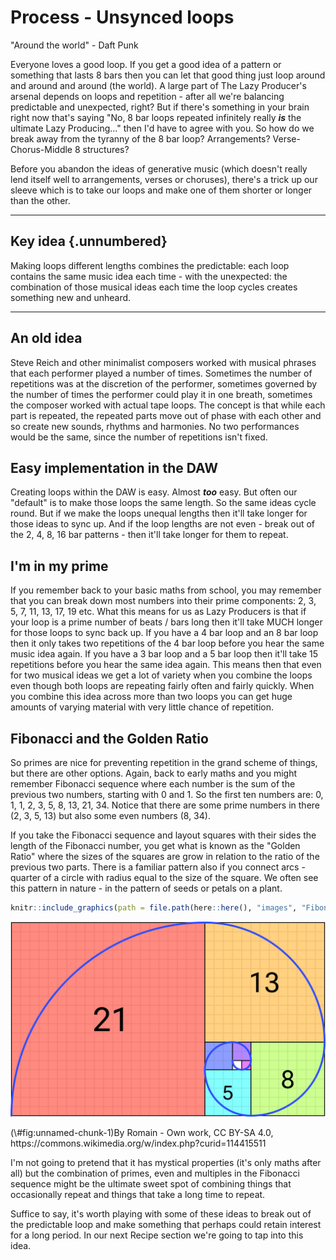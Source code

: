 # Process - Unsynced loops

"Around the world" - Daft Punk

Everyone loves a good loop. If you get a good idea of a pattern or something that lasts 8 bars then you can let that good thing just loop around and around and around (the world). A large part of The Lazy Producer's arsenal depends on loops and repetition - after all we're balancing predictable and unexpected, right? But if there's something in your brain right now that's saying "No, 8 bar loops repeated infinitely really ***is*** the ultimate Lazy Producing..." then I'd have to agree with you. So how do we break away from the tyranny of the 8 bar loop? Arrangements? Verse-Chorus-Middle 8 structures?

Before you abandon the ideas of generative music (which doesn't really lend itself well to arrangements, verses or choruses), there's a trick up our sleeve which is to take our loops and make one of them shorter or longer than the other.

------------------------------------------------------------------------

## Key idea {.unnumbered}

Making loops different lengths combines the predictable: each loop contains the same music idea each time - with the unexpected: the combination of those musical ideas each time the loop cycles creates something new and unheard.

------------------------------------------------------------------------

## An old idea

Steve Reich and other minimalist composers worked with musical phrases that each performer played a number of times. Sometimes the number of repetitions was at the discretion of the performer, sometimes governed by the number of times the performer could play it in one breath, sometimes the composer worked with actual tape loops. The concept is that while each part is repeated, the repeated parts move out of phase with each other and so create new sounds, rhythms and harmonies. No two performances would be the same, since the number of repetitions isn't fixed.

## Easy implementation in the DAW

Creating loops within the DAW is easy. Almost ***too*** easy. But often our "default" is to make those loops the same length. So the same ideas cycle round. But if we make the loops unequal lengths then it'll take longer for those ideas to sync up. And if the loop lengths are not even - break out of the 2, 4, 8, 16 bar patterns - then it'll take longer for them to repeat.

## I'm in my prime

If you remember back to your basic maths from school, you may remember that you can break down most numbers into their prime components: 2, 3, 5, 7, 11, 13, 17, 19 etc. What this means for us as Lazy Producers is that if your loop is a prime number of beats / bars long then it'll take MUCH longer for those loops to sync back up. If you have a 4 bar loop and an 8 bar loop then it only takes two repetitions of the 4 bar loop before you hear the same music idea again. If you have a 3 bar loop and a 5 bar loop then it'll take 15 repetitions before you hear the same idea again. This means then that even for two musical ideas we get a lot of variety when you combine the loops even though both loops are repeating fairly often and fairly quickly. When you combine this idea across more than two loops you can get huge amounts of varying material with very little chance of repetition.

## Fibonacci and the Golden Ratio

So primes are nice for preventing repetition in the grand scheme of things, but there are other options. Again, back to early maths and you might remember Fibonacci sequence where each number is the sum of the previous two numbers, starting with 0 and 1. So the first ten numbers are: 0, 1, 1, 2, 3, 5, 8, 13, 21, 34. Notice that there are some prime numbers in there (2, 3, 5, 13) but also some even numbers (8, 34).

If you take the Fibonacci sequence and layout squares with their sides the length of the Fibonacci number, you get what is known as the "Golden Ratio" where the sizes of the squares are grow in relation to the ratio of the previous two parts. There is a familiar pattern also if you connect arcs - quarter of a circle with radius equal to the size of the square. We often see this pattern in nature - in the pattern of seeds or petals on a plant.


```r
knitr::include_graphics(path = file.path(here::here(), "images", "Fibonacci_Spiral.svg"))
```

<div class="figure">
<img src="images/Fibonacci_Spiral.svg" alt="By Romain - Own work, CC BY-SA 4.0, https://commons.wikimedia.org/w/index.php?curid=114415511"  />
<p class="caption">(\#fig:unnamed-chunk-1)By Romain - Own work, CC BY-SA 4.0, https://commons.wikimedia.org/w/index.php?curid=114415511</p>
</div>

I'm not going to pretend that it has mystical properties (it's only maths after all) but the combination of primes, even and multiples in the Fibonacci sequence might be the ultimate sweet spot of combining things that occasionally repeat and things that take a long time to repeat.

Suffice to say, it's worth playing with some of these ideas to break out of the predictable loop and make something that perhaps could retain interest for a long period. In our next Recipe section we're going to tap into this idea.
